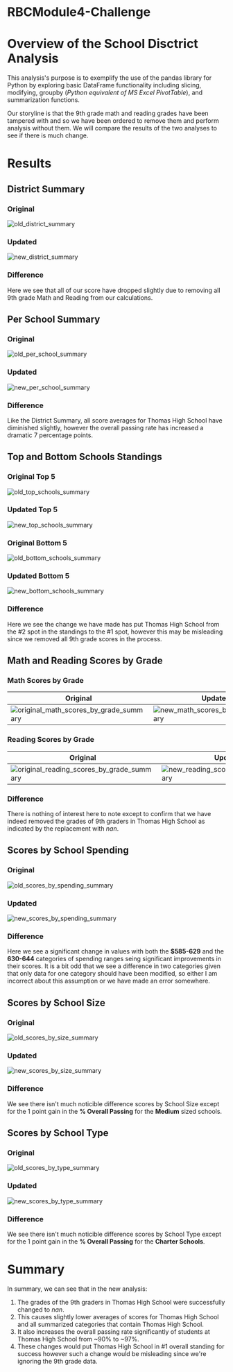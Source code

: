 # RBCModule4-Challenge

# Overview of the School Disctrict Analysis
This analysis's purpose is to exemplify the use of the pandas library for Python by exploring basic DataFrame functionality including slicing, modifying, groupby (*Python equivalent of MS Excel PivotTable*), and summarization functions. 

Our storyline is that the 9th grade math and reading grades have been tampered with and so we have been ordered to remove them and perform analysis without them. We will compare the results of the two analyses to see if there is much change.

# Results
## District Summary
### Original
![old_district_summary](./Resources/Original_District_Summary.PNG)
### Updated
![new_district_summary](./Resources/New_District_Summary.PNG)

### Difference
Here we see that all of our score have dropped slightly due to removing all 9th grade Math and Reading from our calculations.

## Per School Summary
### Original
![old_per_school_summary](./Resources/Original_Per_School_Summary.PNG)
### Updated
![new_per_school_summary](./Resources/New_Per_School_Summary.PNG)

### Difference
Like the District Summary, all score averages for Thomas High School have diminished slightly, however the overall passing rate has increased a dramatic 7 percentage points. 

## Top and Bottom Schools Standings
### Original Top 5
![old_top_schools_summary](./Resources/Original_Top_Schools_Summary.PNG)
### Updated Top 5
![new_top_schools_summary](./Resources/New_Top_Schools_Summary.PNG)

### Original Bottom 5
![old_bottom_schools_summary](./Resources/Original_Bottom_Schools_Summary.PNG)
### Updated Bottom 5
![new_bottom_schools_summary](./Resources/New_Bottom_Schools_Summary.PNG)

### Difference
Here we see the change we have made has put Thomas High School from the #2 spot in the standings to the #1 spot, however this may be misleading since we removed all 9th grade scores in the process. 

## Math and Reading Scores by Grade
### Math Scores by Grade
| Original | Updated |
|-|-|
| ![original_math_scores_by_grade_summary](./Resources/Original_Math_Scores_by_Grade.PNG) | ![new_math_scores_by_grade_summary](./Resources/New_Math_Scores_by_Grade.PNG) |

### Reading Scores by Grade
| Original | Updated |
|-|-|
| ![original_reading_scores_by_grade_summary](./Resources/Original_Reading_Scores_by_Grade.PNG) | ![new_reading_scores_by_grade_summary](./Resources/New_Reading_Scores_by_Grade.PNG) |

### Difference
There is nothing of interest here to note except to confirm that we have indeed removed the grades of 9th graders in Thomas High School as indicated by the replacement with *nan*.

## Scores by School Spending
### Original
![old_scores_by_spending_summary](./Resources/Original_Scores_by_Spending.PNG)
### Updated
![new_scores_by_spending_summary](./Resources/New_Scores_by_Spending.PNG)

### Difference
Here we see a significant change in values with both the **$585-629** and the **630-644** categories of spending ranges seing significant improvements in their scores. It is a bit odd that we see a difference in two categories given that only data for one category should have been modified, so either I am incorrect about this assumption or we have made an error somewhere. 

## Scores by School Size
### Original
![old_scores_by_size_summary](./Resources/Original_Scores_by_Size.PNG)
### Updated
![new_scores_by_size_summary](./Resources/New_Scores_by_Size.PNG)

### Difference
We see there isn't much noticible difference scores by School Size except for the 1 point gain in the **% Overall Passing** for the **Medium** sized schools. 

## Scores by School Type
### Original
![old_scores_by_type_summary](./Resources/Original_Scores_by_School_Type.PNG)
### Updated
![new_scores_by_type_summary](./Resources/New_Scores_by_School_Type.PNG)

### Difference
We see there isn't much noticible difference scores by School Type except for the 1 point gain in the **% Overall Passing** for the **Charter Schools**. 

# Summary
In summary, we can see that in the new analysis:

1. The grades of the 9th graders in Thomas High School were successfully changed to *nan*.
2. This causes slightly lower averages of scores for Thomas High School and all summarized categories that contain Thomas High School. 
3. It also increases the overall passing rate significantly of students at Thomas High School from ~90% to ~97%.
4. These changes would put Thomas High School in #1 overall standing for success however such a change would be misleading since we're ignoring the 9th grade data. 